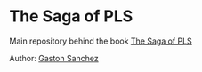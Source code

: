 # The Saga of PLS

Main repository behind the book [The Saga of PLS](https://sagaofpls.github.io)


Author: [Gaston Sanchez](https://www.gastonsanchez.com)
